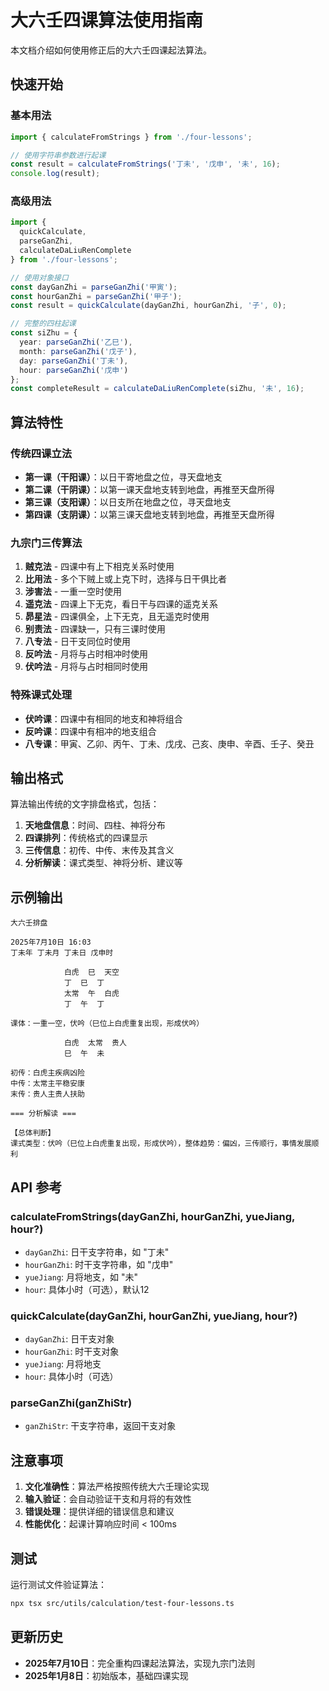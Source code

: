 # 大六壬四课算法使用指南

本文档介绍如何使用修正后的大六壬四课起法算法。

## 快速开始

### 基本用法

```typescript
import { calculateFromStrings } from './four-lessons';

// 使用字符串参数进行起课
const result = calculateFromStrings('丁未', '戊申', '未', 16);
console.log(result);
```

### 高级用法

```typescript
import { 
  quickCalculate, 
  parseGanZhi, 
  calculateDaLiuRenComplete 
} from './four-lessons';

// 使用对象接口
const dayGanZhi = parseGanZhi('甲寅');
const hourGanZhi = parseGanZhi('甲子');
const result = quickCalculate(dayGanZhi, hourGanZhi, '子', 0);

// 完整的四柱起课
const siZhu = {
  year: parseGanZhi('乙巳'),
  month: parseGanZhi('戊子'),
  day: parseGanZhi('丁未'),
  hour: parseGanZhi('戊申')
};
const completeResult = calculateDaLiuRenComplete(siZhu, '未', 16);
```

## 算法特性

### 传统四课立法
- **第一课（干阳课）**：以日干寄地盘之位，寻天盘地支
- **第二课（干阴课）**：以第一课天盘地支转到地盘，再推至天盘所得
- **第三课（支阳课）**：以日支所在地盘之位，寻天盘地支
- **第四课（支阴课）**：以第三课天盘地支转到地盘，再推至天盘所得

### 九宗门三传算法
1. **贼克法** - 四课中有上下相克关系时使用
2. **比用法** - 多个下贼上或上克下时，选择与日干俱比者
3. **涉害法** - 一重一空时使用
4. **遥克法** - 四课上下无克，看日干与四课的遥克关系
5. **昴星法** - 四课俱全，上下无克，且无遥克时使用
6. **别责法** - 四课缺一，只有三课时使用
7. **八专法** - 日干支同位时使用
8. **反吟法** - 月将与占时相冲时使用
9. **伏吟法** - 月将与占时相同时使用

### 特殊课式处理
- **伏吟课**：四课中有相同的地支和神将组合
- **反吟课**：四课中有相冲的地支组合
- **八专课**：甲寅、乙卯、丙午、丁未、戊戌、己亥、庚申、辛酉、壬子、癸丑

## 输出格式

算法输出传统的文字排盘格式，包括：

1. **天地盘信息**：时间、四柱、神将分布
2. **四课排列**：传统格式的四课显示
3. **三传信息**：初传、中传、末传及其含义
4. **分析解读**：课式类型、神将分析、建议等

## 示例输出

```
大六壬排盘

2025年7月10日 16:03
丁未年 丁未月 丁未日 戊申时

            白虎  巳  天空
            丁  巳  丁
            太常  午  白虎
            丁  午  丁

课体：一重一空，伏吟（巳位上白虎重复出现，形成伏吟）

            白虎  太常  贵人
            巳  午  未

初传：白虎主疾病凶险
中传：太常主平稳安康
末传：贵人主贵人扶助

=== 分析解读 ===

【总体判断】
课式类型：伏吟（巳位上白虎重复出现，形成伏吟），整体趋势：偏凶，三传顺行，事情发展顺利
```

## API 参考

### calculateFromStrings(dayGanZhi, hourGanZhi, yueJiang, hour?)
- `dayGanZhi`: 日干支字符串，如 "丁未"
- `hourGanZhi`: 时干支字符串，如 "戊申"
- `yueJiang`: 月将地支，如 "未"
- `hour`: 具体小时（可选），默认12

### quickCalculate(dayGanZhi, hourGanZhi, yueJiang, hour?)
- `dayGanZhi`: 日干支对象
- `hourGanZhi`: 时干支对象
- `yueJiang`: 月将地支
- `hour`: 具体小时（可选）

### parseGanZhi(ganZhiStr)
- `ganZhiStr`: 干支字符串，返回干支对象

## 注意事项

1. **文化准确性**：算法严格按照传统大六壬理论实现
2. **输入验证**：会自动验证干支和月将的有效性
3. **错误处理**：提供详细的错误信息和建议
4. **性能优化**：起课计算响应时间 < 100ms

## 测试

运行测试文件验证算法：

```bash
npx tsx src/utils/calculation/test-four-lessons.ts
```

## 更新历史

- **2025年7月10日**：完全重构四课起法算法，实现九宗门法则
- **2025年1月8日**：初始版本，基础四课实现
